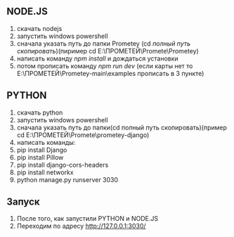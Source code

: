 ## NODE.JS
1. скачать nodejs
2. запустить windows powershell
3. сначала указать путь до папки Prometey (cd *полный путь скопировать*)(пиример cd E:\ПРОМЕТЕЙ\Promete\Prometey)
4. написать команду *npm install* и дождаться установки
5. потом прописать команду *npm run dev* (если карты нет то E:\ПРОМЕТЕЙ\Prometey-main\examples прописать в 3 пункте)

## PYTHON

1. скачать python
2. запустить windows powershell
3. сначала указать путь до папки(cd полный путь скопировать)(пример cd E:\ПРОМЕТЕЙ\Promete\prometey-django)
4. написать команды:
5. pip install Django
6. pip install Pillow
7. pip install django-cors-headers
8. pip install networkx
9. python manage.py runserver 3030

## Запуск 
1. После того, как запустили PYTHON и NODE.JS
2. Переходим по адресу http://127.0.0.1:3030/
